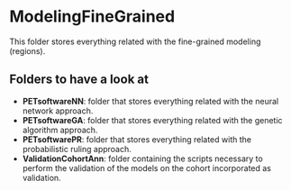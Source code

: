 <h1>ModelingFineGrained</h1>

<div>
    This folder stores everything related with the fine-grained modeling (regions).
</div>

<h2>Folders to have a look at</h2>

<ul>
    <li>
        <b>PETsoftwareNN</b>: folder that stores everything related with the neural network approach.
    </li>
    <li>
        <b>PETsoftwareGA</b>: folder that stores everything related with the genetic algorithm approach.
    </li>
    <li>
        <b>PETsoftwarePR</b>: folder that stores everything related with the probabilistic ruling approach.
    </li>
    <li>
        <b>ValidationCohortAnn</b>: folder containing the scripts necessary to perform the validation of the models on the cohort incorporated as validation.
    </li>